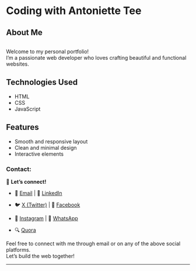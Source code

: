 # Coding with Antoniette Tee
## About Me
<p align="center">
 <img src="">

Welcome to my personal portfolio!  
I’m a passionate web developer who loves crafting beautiful and functional websites.

## Technologies Used
- HTML
- CSS
- JavaScript

## Features
- Smooth and responsive layout
- Clean and minimal design
- Interactive elements

### Contact:
🔗 **Let’s connect!**  
- 📧 [Email](mailto:antoniettekagendo@gmail.com)                | 👔 [LinkedIn](https://www.linkedin.com/in/antoniette-kagendo)

- 🐦 [X (Twitter)](https://x.com/AntonietteKage2)               | 📘 [Facebook](https://www.facebook.com/share/1LCod87zyU/)
                                                                                                                                          
- 📸 [Instagram](https://www.instagram.com/antoniette_tee)      | 💬 [WhatsApp](https://wa.me/message/RCMUTCNFYPUEI1)

- 🔍 [Quora](https://www.quora.com/profile/Antoniette-Kagendo)


Feel free to connect with me through email or on any of the above social platforms.  
Let’s build the web together!

---

